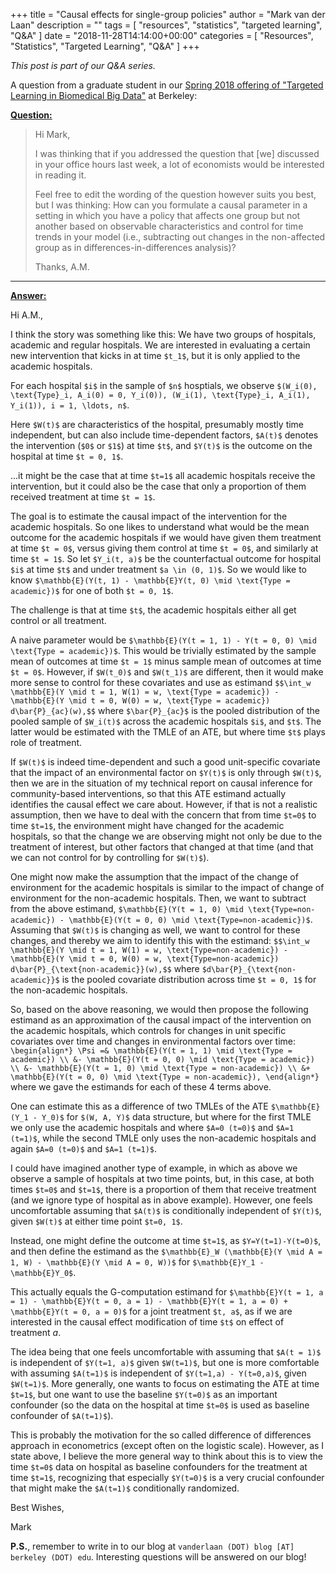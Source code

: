 +++
title = "Causal effects for single-group policies"
author = "Mark van der Laan"
description = ""
tags = [
    "resources",
    "statistics",
    "targeted learning",
    "Q&A"
]
date = "2018-11-28T14:14:00+00:00"
categories = [
    "Resources",
    "Statistics",
    "Targeted Learning",
    "Q&A"
]
+++

_This post is part of our Q&A series._

A question from a graduate student in our [Spring 2018 offering of "Targeted
Learning in Biomedical Big
Data"](https://vanderlaan-group.github.io/tlbbd-sp2018/) at Berkeley:

<u>**Question:**</u>

> Hi Mark,
>
> I was thinking that if you addressed the question that [we] discussed in your
> office hours last week, a lot of economists would be interested in reading it.
>
> Feel free to edit the wording of the question however suits you best, but I
> was thinking: How can you formulate a causal parameter in a setting in which
> you have a policy that affects one group but not another based on observable
> characteristics and control for time trends in your model (i.e., subtracting
> out changes in the non-affected group as in differences-in-differences
> analysis)?
>
> Thanks,
> A.M.

---


<u>**Answer:**</u>

Hi A.M.,

I think the story was something like this: We have two groups of hospitals,
academic and regular hospitals. We are interested in evaluating a certain new
intervention that kicks in at time `$t_1$`, but it is only applied to the
academic hospitals.

For each hospital `$i$` in the sample of `$n$` hosptials, we observe `$(W_i(0),
\text{Type}_i, A_i(0) = 0, Y_i(0)), (W_i(1), \text{Type}_i, A_i(1), Y_i(1)),
i = 1, \ldots, n$`.

Here `$W(t)$` are characteristics of the hospital, presumably mostly time
independent, but can also include time-dependent factors, `$A(t)$` denotes the
intervention (`$0$` or `$1$`) at time `$t$`, and `$Y(t)$` is the outcome on the
hospital at time `$t = 0, 1$`.

...it might be the case that at time `$t=1$` all academic hospitals receive the
intervention, but it could also be the case that only a proportion of them
received treatment at time `$t = 1$`.

The goal is to estimate the causal impact of the intervention for the academic
hospitals. So one likes to understand what would be the mean outcome for the
academic hospitals if we would have given them treatment at time `$t = 0$`,
versus giving them control at time `$t = 0$`, and similarly at time `$t = 1$`.
So let `$Y_i(t, a)$` be the counterfactual outcome for hospital `$i$` at time
`$t$` and under treatment `$a \in (0, 1)$`. So we would like to know
`$\mathbb{E}(Y(t, 1) - \mathbb{E}Y(t, 0) \mid \text{Type = academic})$` for one
of both `$t = 0, 1$`.

The challenge is that at time `$t$`, the academic hospitals either all get
control or all treatment.

A naive parameter would be `$\mathbb{E}(Y(t = 1, 1) - Y(t = 0, 0) \mid
\text{Type = academic})$`. This would be trivially estimated by the sample mean
of outcomes at time `$t = 1$` minus sample mean of outcomes at time `$t = 0$`.
However, if `$W(t_0)$` and `$W(t_1)$` are different, then it would make more
sense to control for these  covariates and use as estimand `$$\int_w
\mathbb{E}(Y \mid t = 1, W(1) = w, \text{Type = academic}) - \mathbb{E}(Y \mid
t = 0, W(0) = w, \text{Type = academic}) d\bar{P}_{ac}(w),$$` where
`$\bar{P}_{ac}$` is the pooled distribution of the pooled sample of `$W_i(t)$`
across the academic hospitals `$i$`, and `$t$`. The latter would be estimated
with the TMLE of an ATE, but where time `$t$` plays role of treatment.

If `$W(t)$` is indeed time-dependent and such a good unit-specific covariate
that the impact of an environmental factor on `$Y(t)$` is only through `$W(t)$`,
then we are in the situation of my technical report on causal inference for
community-based interventions, so that this ATE estimand actually identifies the
causal effect we care about. However, if that is not a realistic assumption,
then we have to deal with the concern that from time `$t=0$` to time `$t=1$`,
the environment might have changed for the academic hospitals, so that the
change we are observing might not only be due to the treatment of interest, but
other factors that changed at that time (and that we can not control for by
controlling for `$W(t)$`).

One might now make the assumption that  the impact of the change of environment
for the academic hospitals is similar to the impact of change of environment for
the non-academic hospitals. Then, we want to subtract from the above estimand,
`$\mathbb{E}(Y(t = 1, 0) \mid \text{Type=non-academic}) -
\mathbb{E}(Y(t = 0, 0) \mid \text{Type=non-academic})$`. Assuming that `$W(t)$`
is changing as well, we want to control for these changes, and thereby we aim
to identify this with the estimand: `$$\int_w \mathbb{E}(Y \mid t = 1,
W(1) = w, \text{Type=non-academic}) - \mathbb{E}(Y \mid t = 0, W(0) = w,
\text{Type=non-academic}) d\bar{P}_{\text{non-academic}}(w),$$` where
`$d\bar{P}_{\text{non-academic}}$` is the pooled covariate distribution across
time `$t = 0, 1$` for the non-academic hospitals.

So, based on the above reasoning, we would then propose the following estimand
as an approximation of the causal impact of the intervention on the academic
hospitals, which controls for changes in unit specific covariates over time and
changes in environmental factors over time:
`\begin{align*}
\Psi =& \mathbb{E}(Y(t = 1, 1) \mid \text{Type = academic}) \\
     &- \mathbb{E}(Y(t = 0, 0) \mid \text{Type = academic}) \\
     &- \mathbb{E}(Y(t = 1, 0) \mid \text{Type = non-academic}) \\
     &+ \mathbb{E}(Y(t = 0, 0) \mid \text{Type = non-academic}),
\end{align*}`
where we gave the estimands for each of these $4$ terms above.

One can estimate this as a difference of two TMLEs of the ATE
`$\mathbb{E}(Y_1 - Y_0)$` for `$(W, A, Y)$` data structure, but where for the
first TMLE we only use the academic hospitals and where `$A=0 (t=0)$` and
`$A=1 (t=1)$`, while the second TMLE only uses the non-academic hospitals and
again `$A=0 (t=0)$` and `$A=1 (t=1)$`.

I could have imagined another type of example, in which as above we observe a
sample of hospitals at two time points, but, in this case, at both times `$t=0$`
and `$t=1$`, there is a proportion of them that receive treatment (and we ignore
type of hospital as in above example). However, one feels uncomfortable assuming
that `$A(t)$` is conditionally independent of `$Y(t)$`, given `$W(t)$` at either
time point `$t=0, 1$`.

Instead, one might define the outcome at time `$t=1$`, as `$Y=Y(t=1)-Y(t=0)$`,
and then define the estimand as the
`$\mathbb{E}_W (\mathbb{E}(Y \mid A = 1, W) - \mathbb{E}(Y \mid A = 0, W))$` for
`$\mathbb{E}Y_1 - \mathbb{E}Y_0$`.

This actually equals the G-computation estimand for
`$\mathbb{E}Y(t = 1, a = 1) - \mathbb{E}Y(t = 0, a = 1) -
\mathbb{E}Y(t = 1, a = 0) + \mathbb{E}Y(t = 0, a = 0)$` for a joint treatment
`$t, a$`, as if we are interested in the causal effect modification of time
`$t$` on effect of treatment $a$.

The idea being that one feels uncomfortable with assuming that `$A(t = 1)$` is
independent of `$Y(t=1, a)$` given `$W(t=1)$`, but one is more comfortable with
assuming `$A(t=1)$` is independent of `$Y(t=1,a) - Y(t=0,a)$`, given `$W(t=1)$`.
More generally, one wants to focus on estimating the ATE at time `$t=1$`, but
one want to use the baseline `$Y(t=0)$` as an important confounder (so the data
on the hospital at time `$t=0$` is used as baseline confounder of `$A(t=1)$`).

This is probably the motivation for the so called difference of differences
approach in econometrics (except often on the logistic scale). However, as I
state above, I believe the more general way to think about this is to view the
time `$t=0$` data on hospital as baseline confounders for the treatment at time
`$t=1$`, recognizing that especially `$Y(t=0)$` is a very crucial confounder
that might make the `$A(t=1)$` conditionally randomized.

Best Wishes,

Mark

__P.S.__, remember to write in to our blog at `vanderlaan (DOT) blog [AT]
berkeley (DOT) edu`. Interesting questions will be answered on our blog!

